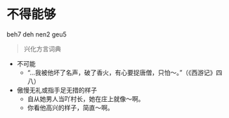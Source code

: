 # 不得能够
beh7 deh nen2 geu5
> 兴化方言词典
- 不可能
  - “…我被他坏了名声，破了香火，有心要捉唐僧，只怕～。”（《西游记》四八）
- 傲慢无礼或指手足无措的样子
  - 自从她男人当吖村长，她在庄上就像～啊。
  - 你看他高兴的样子，简直～啊。
